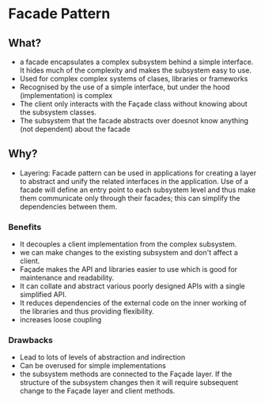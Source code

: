 # Facade Pattern

## What?

- a facade encapsulates a complex subsystem behind a simple interface. It hides much of the complexity and makes the subsystem easy to use.
- Used for complex complex systems of clases, libraries or frameworks
- Recognised by the use of a simple interface, but under the hood (implementation) is complex
- The client only interacts with the Façade class without knowing about the subsystem classes.
- The subsystem that the facade abstracts over doesnot know anything (not dependent) about the facade

## Why?

- Layering: Facade pattern can be used in applications for creating a layer to abstract and unify the related interfaces in the application. Use of a facade will define an entry point to each subsystem level and thus make them communicate only through their facades; this can simplify the dependencies between them.

### Benefits

-  It decouples a client implementation from the complex subsystem.
  - we can make changes to the existing subsystem and don't affect a client.
- Façade makes the API and libraries easier to use which is good for maintenance and readability.
-  It can collate and abstract various poorly designed APIs with a single simplified API.
- It reduces dependencies of the external code on the inner working of the libraries and thus providing flexibility.
- increases loose coupling

### Drawbacks

- Lead to lots of levels of abstraction and indirection
- Can be overused for simple implementations
- the subsystem methods are connected to the Façade layer. If the structure of the subsystem changes then it will require subsequent change to the Façade layer and client methods.
